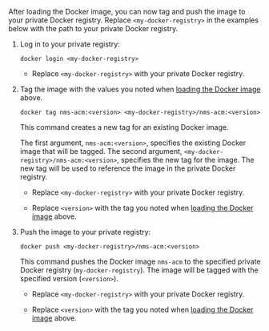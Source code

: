 After loading the Docker image, you can now tag and push the image to your private Docker registry. Replace `<my-docker-registry>` in the examples below with the path to your private Docker registry.

1. Log in to your private registry:

   ```shell
   docker login <my-docker-registry>
   ```

   - Replace `<my-docker-registry>` with your private Docker registry.

1. Tag the image with the values you noted when [loading the Docker image](#load-acm-docker-image) above.

   ```shell
   docker tag nms-acm:<version> <my-docker-registry>/nms-acm:<version>
   ```

   This command creates a new tag for an existing Docker image.

   The first argument, `nms-acm:<version>`, specifies the existing Docker image that will be tagged. The second argument, `<my-docker-registry>/nms-acm:<version>`, specifies the new tag for the image. The new tag will be used to reference the image in the private Docker registry.

   - Replace `<my-docker-registry>` with your private Docker registry.

   - Replace `<version>` with the tag you noted when [loading the Docker image](#load-acm-docker-image) above.

1. Push the image to your private registry:

   ```shell
   docker push <my-docker-registry>/nms-acm:<version>
   ```

   This command pushes the Docker image `nms-acm` to the specified private Docker registry (`my-docker-registry`). The image will be tagged with the specified version (`<version>`). 

   - Replace `<my-docker-registry>` with your private Docker registry.

   - Replace `<version>` with the tag you noted when [loading the Docker image](#load-acm-docker-image) above.
